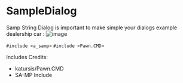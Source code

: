 # SampleDialog
Samp String Dialog is important to make simple your dialogs example dealership car :
![image](https://user-images.githubusercontent.com/88928881/147439601-ef1b5413-c265-4699-9dfb-e2300850ea0a.png)

`#include <a_samp>`
`#include <Pawn.CMD>`

Includes Credits:
- katursis/Pawn.CMD
- SA-MP Include

